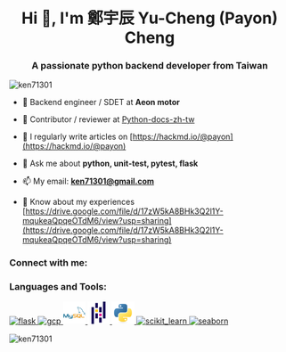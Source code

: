 <h1 align="center">Hi 👋, I'm 鄭宇辰 Yu-Cheng (Payon) Cheng</h1>
<h3 align="center">A passionate python backend developer from Taiwan</h3>

<p align="left"> <img src="https://komarev.com/ghpvc/?username=ken71301&label=Profile%20views&color=0e75b6&style=flat" alt="ken71301" /> </p>

- 🔭 Backend engineer / SDET at **Aeon motor**

- 🐍 Contributor / reviewer at [Python-docs-zh-tw](https://github.com/python/python-docs-zh-tw)

- 📝 I regularly write articles on [https://hackmd.io/@payon](https://hackmd.io/@payon)

- 💬 Ask me about **python, unit-test, pytest, flask**

- 📫 My email: **ken71301@gmail.com**

- 📄 Know about my experiences [https://drive.google.com/file/d/17zW5kA8BHk3Q2l1Y-mqukeaQpqeOTdM6/view?usp=sharing](https://drive.google.com/file/d/17zW5kA8BHk3Q2l1Y-mqukeaQpqeOTdM6/view?usp=sharing)

<h3 align="left">Connect with me:</h3>
<p align="left">
</p>

<h3 align="left">Languages and Tools:</h3>
<p align="left"> <a href="https://flask.palletsprojects.com/" target="_blank" rel="noreferrer"> <img src="https://www.vectorlogo.zone/logos/pocoo_flask/pocoo_flask-icon.svg" alt="flask" width="40" height="40"/> </a> <a href="https://cloud.google.com" target="_blank" rel="noreferrer"> <img src="https://www.vectorlogo.zone/logos/google_cloud/google_cloud-icon.svg" alt="gcp" width="40" height="40"/> </a> <a href="https://www.mysql.com/" target="_blank" rel="noreferrer"> <img src="https://raw.githubusercontent.com/devicons/devicon/master/icons/mysql/mysql-original-wordmark.svg" alt="mysql" width="40" height="40"/> </a> <a href="https://pandas.pydata.org/" target="_blank" rel="noreferrer"> <img src="https://raw.githubusercontent.com/devicons/devicon/2ae2a900d2f041da66e950e4d48052658d850630/icons/pandas/pandas-original.svg" alt="pandas" width="40" height="40"/> </a> <a href="https://www.python.org" target="_blank" rel="noreferrer"> <img src="https://raw.githubusercontent.com/devicons/devicon/master/icons/python/python-original.svg" alt="python" width="40" height="40"/> </a> <a href="https://scikit-learn.org/" target="_blank" rel="noreferrer"> <img src="https://upload.wikimedia.org/wikipedia/commons/0/05/Scikit_learn_logo_small.svg" alt="scikit_learn" width="40" height="40"/> </a> <a href="https://seaborn.pydata.org/" target="_blank" rel="noreferrer"> <img src="https://seaborn.pydata.org/_images/logo-mark-lightbg.svg" alt="seaborn" width="40" height="40"/> </a> </p>

<p><img align="center" src="https://github-readme-stats.vercel.app/api/top-langs?username=ken71301&show_icons=true&locale=en&layout=compact" alt="ken71301" /></p>
